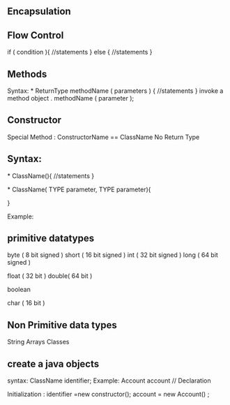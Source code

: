 Encapsulation
-


Flow Control
-

if ( condition ){
	//statements
}
else {
	//statements
}

Methods
-
Syntax:
<modifier>* ReturnType methodName ( parameters ) {
	//statements
}
invoke a method
object . methodName ( parameter );

Constructor
-
Special Method : ConstructorName == ClassName
No Return Type

Syntax:
-
<modifier>* ClassName(){
	//statements
}

<modifier>* ClassName( TYPE parameter, TYPE parameter){

}

Example:

primitive datatypes
-
byte ( 8 bit signed )
short ( 16 bit signed )
int (  32 bit signed )
long ( 64 bit signed )


float ( 32 bit )
double( 64 bit )

boolean


char ( 16 bit )

Non Primitive data types
-
String 
Arrays
Classes

create a java objects
-
syntax:
ClassName identifier;
Example:
Account account // Declaration


Initialization :
identifier =new constructor();
account = new Account() ;

